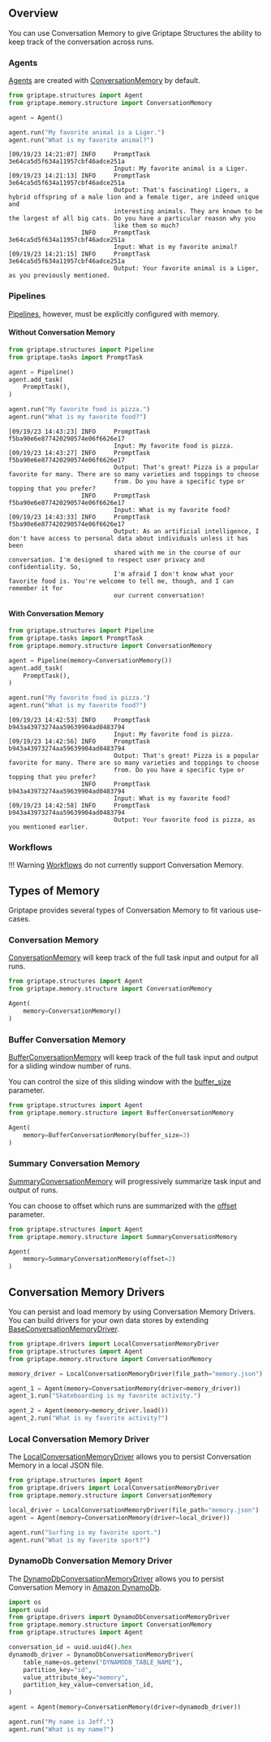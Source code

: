 ## Overview

You can use Conversation Memory to give Griptape Structures the ability to keep track of the conversation across runs.

### Agents

[Agents](../structures/agents.md) are created with [ConversationMemory](../../reference/griptape/memory/structure/conversation_memory.md) by default.

```python
from griptape.structures import Agent
from griptape.memory.structure import ConversationMemory

agent = Agent()

agent.run("My favorite animal is a Liger.")
agent.run("What is my favorite animal?")
```

```
[09/19/23 14:21:07] INFO     PromptTask 3e64ca5d5f634a11957cbf46adce251a
                             Input: My favorite animal is a Liger.
[09/19/23 14:21:13] INFO     PromptTask 3e64ca5d5f634a11957cbf46adce251a
                             Output: That's fascinating! Ligers, a hybrid offspring of a male lion and a female tiger, are indeed unique and
                             interesting animals. They are known to be the largest of all big cats. Do you have a particular reason why you
                             like them so much?
                    INFO     PromptTask 3e64ca5d5f634a11957cbf46adce251a
                             Input: What is my favorite animal?
[09/19/23 14:21:15] INFO     PromptTask 3e64ca5d5f634a11957cbf46adce251a
                             Output: Your favorite animal is a Liger, as you previously mentioned.
```

### Pipelines

[Pipelines](../structures/pipelines.md), however, must be explicitly configured with memory.

#### Without Conversation Memory

```python
from griptape.structures import Pipeline
from griptape.tasks import PromptTask

agent = Pipeline()
agent.add_task(
    PromptTask(),
)

agent.run("My favorite food is pizza.")
agent.run("What is my favorite food?")
```

```
[09/19/23 14:43:23] INFO     PromptTask f5ba90e6e877420290574e06f6626e17
                             Input: My favorite food is pizza.
[09/19/23 14:43:27] INFO     PromptTask f5ba90e6e877420290574e06f6626e17
                             Output: That's great! Pizza is a popular favorite for many. There are so many varieties and toppings to choose
                             from. Do you have a specific type or topping that you prefer?
                    INFO     PromptTask f5ba90e6e877420290574e06f6626e17
                             Input: What is my favorite food?
[09/19/23 14:43:33] INFO     PromptTask f5ba90e6e877420290574e06f6626e17
                             Output: As an artificial intelligence, I don't have access to personal data about individuals unless it has been
                             shared with me in the course of our conversation. I'm designed to respect user privacy and confidentiality. So,
                             I'm afraid I don't know what your favorite food is. You're welcome to tell me, though, and I can remember it for
                             our current conversation!
```

#### With Conversation Memory

```python
from griptape.structures import Pipeline
from griptape.tasks import PromptTask
from griptape.memory.structure import ConversationMemory

agent = Pipeline(memory=ConversationMemory())
agent.add_task(
    PromptTask(),
)

agent.run("My favorite food is pizza.")
agent.run("What is my favorite food?")
```

```
[09/19/23 14:42:53] INFO     PromptTask b943a43973274aa59639904ad0483794
                             Input: My favorite food is pizza.
[09/19/23 14:42:56] INFO     PromptTask b943a43973274aa59639904ad0483794
                             Output: That's great! Pizza is a popular favorite for many. There are so many varieties and toppings to choose
                             from. Do you have a specific type or topping that you prefer?
                    INFO     PromptTask b943a43973274aa59639904ad0483794
                             Input: What is my favorite food?
[09/19/23 14:42:58] INFO     PromptTask b943a43973274aa59639904ad0483794
                             Output: Your favorite food is pizza, as you mentioned earlier.
```

### Workflows

!!! Warning
    [Workflows](./workflows.md) do not currently support Conversation Memory.

## Types of Memory

Griptape provides several types of Conversation Memory to fit various use-cases.

### Conversation Memory

[ConversationMemory](../../reference/griptape/memory/structure/conversation_memory.md) will keep track of the full task input and output for all runs.

```python
from griptape.structures import Agent
from griptape.memory.structure import ConversationMemory

Agent(
    memory=ConversationMemory()
)
```

### Buffer Conversation Memory

[BufferConversationMemory](../../reference/griptape/memory/structure/buffer_conversation_memory.md) will keep track of the full task input and output for a sliding window number of runs.

You can control the size of this sliding window with the 
[buffer_size](../../reference/griptape/memory/structure/buffer_conversation_memory.md#griptape.memory.structure.buffer_conversation_memory.BufferConversationMemory.buffer_size) parameter.

```python
from griptape.structures import Agent
from griptape.memory.structure import BufferConversationMemory

Agent(
    memory=BufferConversationMemory(buffer_size=3)
)
```

### Summary Conversation Memory

[SummaryConversationMemory](../../reference/griptape/memory/structure/summary_conversation_memory.md) will progressively summarize task input and output of runs.

You can choose to offset which runs are summarized with the
[offset](../../reference/griptape/memory/structure/summary_conversation_memory.md#griptape.memory.structure.summary_conversation_memory.SummaryConversationMemory.offset) parameter.

```python
from griptape.structures import Agent
from griptape.memory.structure import SummaryConversationMemory

Agent(
    memory=SummaryConversationMemory(offset=2)
)
```

## Conversation Memory Drivers

You can persist and load memory by using Conversation Memory Drivers. You can build drivers for your own data stores by extending [BaseConversationMemoryDriver](../../reference/griptape/drivers/memory/conversation/base_conversation_memory_driver.md).

```python
from griptape.drivers import LocalConversationMemoryDriver
from griptape.structures import Agent
from griptape.memory.structure import ConversationMemory

memory_driver = LocalConversationMemoryDriver(file_path="memory.json")

agent_1 = Agent(memory=ConversationMemory(driver=memory_driver))
agent_1.run("Skateboarding is my favorite activity.")

agent_2 = Agent(memory=memory_driver.load())
agent_2.run("What is my favorite activity?")
```

### Local Conversation Memory Driver

The [LocalConversationMemoryDriver](../../reference/griptape/drivers/memory/conversation/local_conversation_memory_driver.md) allows you to persist Conversation Memory in a local JSON file.

```python
from griptape.structures import Agent
from griptape.drivers import LocalConversationMemoryDriver
from griptape.memory.structure import ConversationMemory

local_driver = LocalConversationMemoryDriver(file_path="memory.json")
agent = Agent(memory=ConversationMemory(driver=local_driver))

agent.run("Surfing is my favorite sport.")
agent.run("What is my favorite sport?")
```

### DynamoDb Conversation Memory Driver

The [DynamoDbConversationMemoryDriver](../../reference/griptape/drivers/memory/conversation/dynamodb_conversation_memory_driver.md) allows you to persist Conversation Memory in [Amazon DynamoDb](https://aws.amazon.com/dynamodb/).

```python
import os
import uuid
from griptape.drivers import DynamoDbConversationMemoryDriver
from griptape.memory.structure import ConversationMemory
from griptape.structures import Agent

conversation_id = uuid.uuid4().hex
dynamodb_driver = DynamoDbConversationMemoryDriver(
    table_name=os.getenv("DYNAMODB_TABLE_NAME"),
    partition_key="id",
    value_attribute_key="memory",
    partition_key_value=conversation_id,
)

agent = Agent(memory=ConversationMemory(driver=dynamodb_driver))

agent.run("My name is Jeff.")
agent.run("What is my name?")
```

